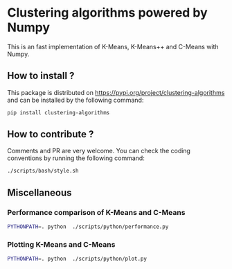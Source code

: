 # Clustering algorithms powered by Numpy

This is an fast implementation of K-Means, K-Means++ and C-Means with Numpy.

## How to install ?
This package is distributed on <https://pypi.org/project/clustering-algorithms> 
and can be installed by the following command:
```bash
pip install clustering-algorithms
```

## How to contribute ?
Comments and PR are very welcome.
You can check the coding conventions by running the following command:
```bash
./scripts/bash/style.sh
```

## Miscellaneous
### Performance comparison of K-Means and C-Means
```bash
PYTHONPATH=. python  ./scripts/python/performance.py
```

### Plotting K-Means and C-Means
```bash
PYTHONPATH=. python  ./scripts/python/plot.py
```

